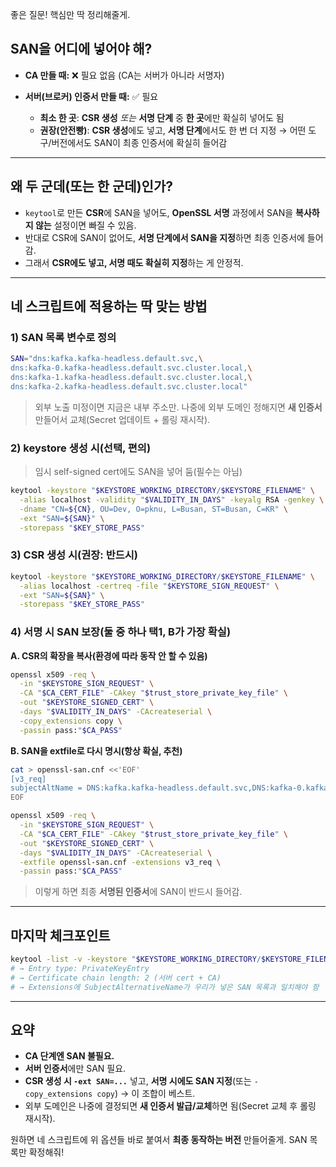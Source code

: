 좋은 질문! 핵심만 딱 정리해줄게.

## SAN을 어디에 넣어야 해?

* **CA 만들 때:** ❌ 필요 없음 (CA는 서버가 아니라 서명자)
* **서버(브로커) 인증서 만들 때:** ✅ 필요

  * **최소 한 곳**: **CSR 생성** *또는* **서명 단계** 중 **한 곳**에만 확실히 넣어도 됨
  * **권장(안전빵)**: **CSR 생성**에도 넣고, **서명 단계**에서도 한 번 더 지정 → 어떤 도구/버전에서도 SAN이 최종 인증서에 확실히 들어감

---

## 왜 두 군데(또는 한 군데)인가?

* `keytool`로 만든 **CSR**에 SAN을 넣어도, **OpenSSL 서명** 과정에서 SAN을 **복사하지 않는** 설정이면 빠질 수 있음.
* 반대로 CSR에 SAN이 없어도, **서명 단계에서 SAN을 지정**하면 최종 인증서에 들어감.
* 그래서 **CSR에도 넣고, 서명 때도 확실히 지정**하는 게 안정적.

---

## 네 스크립트에 적용하는 딱 맞는 방법

### 1) SAN 목록 변수로 정의

```bash
SAN="dns:kafka.kafka-headless.default.svc,\
dns:kafka-0.kafka-headless.default.svc.cluster.local,\
dns:kafka-1.kafka-headless.default.svc.cluster.local,\
dns:kafka-2.kafka-headless.default.svc.cluster.local"
```

> 외부 노출 미정이면 지금은 내부 주소만. 나중에 외부 도메인 정해지면 **새 인증서** 만들어서 교체(Secret 업데이트 + 롤링 재시작).

### 2) keystore 생성 시(선택, 편의)

> 임시 self-signed cert에도 SAN을 넣어 둠(필수는 아님)

```bash
keytool -keystore "$KEYSTORE_WORKING_DIRECTORY/$KEYSTORE_FILENAME" \
  -alias localhost -validity "$VALIDITY_IN_DAYS" -keyalg RSA -genkey \
  -dname "CN=${CN}, OU=Dev, O=pknu, L=Busan, ST=Busan, C=KR" \
  -ext "SAN=${SAN}" \
  -storepass "$KEY_STORE_PASS"
```

### 3) CSR 생성 시(권장: 반드시)

```bash
keytool -keystore "$KEYSTORE_WORKING_DIRECTORY/$KEYSTORE_FILENAME" \
  -alias localhost -certreq -file "$KEYSTORE_SIGN_REQUEST" \
  -ext "SAN=${SAN}" \
  -storepass "$KEY_STORE_PASS"
```

### 4) 서명 시 SAN 보장(둘 중 하나 택1, **B가 가장 확실**)

**A. CSR의 확장을 복사(환경에 따라 동작 안 할 수 있음)**

```bash
openssl x509 -req \
  -in "$KEYSTORE_SIGN_REQUEST" \
  -CA "$CA_CERT_FILE" -CAkey "$trust_store_private_key_file" \
  -out "$KEYSTORE_SIGNED_CERT" \
  -days "$VALIDITY_IN_DAYS" -CAcreateserial \
  -copy_extensions copy \
  -passin pass:"$CA_PASS"
```

**B. SAN을 extfile로 다시 명시(항상 확실, 추천)**

```bash
cat > openssl-san.cnf <<'EOF'
[v3_req]
subjectAltName = DNS:kafka.kafka-headless.default.svc,DNS:kafka-0.kafka-headless.default.svc.cluster.local,DNS:kafka-1.kafka-headless.default.svc.cluster.local,DNS:kafka-2.kafka-headless.default.svc.cluster.local
EOF

openssl x509 -req \
  -in "$KEYSTORE_SIGN_REQUEST" \
  -CA "$CA_CERT_FILE" -CAkey "$trust_store_private_key_file" \
  -out "$KEYSTORE_SIGNED_CERT" \
  -days "$VALIDITY_IN_DAYS" -CAcreateserial \
  -extfile openssl-san.cnf -extensions v3_req \
  -passin pass:"$CA_PASS"
```

> 이렇게 하면 최종 **서명된 인증서**에 SAN이 반드시 들어감.

---

## 마지막 체크포인트

```bash
keytool -list -v -keystore "$KEYSTORE_WORKING_DIRECTORY/$KEYSTORE_FILENAME" -storepass "$KEY_STORE_PASS"
# → Entry type: PrivateKeyEntry
# → Certificate chain length: 2 (서버 cert + CA)
# → Extensions에 SubjectAlternativeName가 우리가 넣은 SAN 목록과 일치해야 함
```

---

## 요약

* **CA 단계엔 SAN 불필요.**
* **서버 인증서**에만 SAN 필요.
* **CSR 생성 시 `-ext SAN=...`** 넣고, **서명 시에도 SAN 지정**(또는 `-copy_extensions copy`) → 이 조합이 베스트.
* 외부 도메인은 나중에 결정되면 **새 인증서 발급/교체**하면 됨(Secret 교체 후 롤링 재시작).

원하면 네 스크립트에 위 옵션들 바로 붙여서 **최종 동작하는 버전** 만들어줄게. SAN 목록만 확정해줘!

